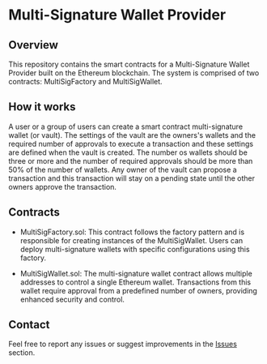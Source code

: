 # Multi-Signature Wallet Provider

## Overview
This repository contains the smart contracts for a Multi-Signature Wallet Provider built on the Ethereum blockchain. The system is comprised of two contracts: MultiSigFactory and MultiSigWallet.

## How it works
A user or a group of users can create a smart contract multi-signature wallet (or vault). The settings of the vault are the owners's wallets and the required number of approvals to execute a transaction and these settings are defined when the vault is created. The number os wallets should be three or more and the number of required approvals should be more than 50% of the number of wallets.
Any owner of the vault can propose a transaction and this transaction will stay on a pending state until the other owners approve the transaction.

## Contracts
 - MultiSigFactory.sol: This contract follows the factory pattern and is responsible for creating instances of the MultiSigWallet. Users can deploy multi-signature wallets with specific configurations using this factory.

 - MultiSigWallet.sol: The multi-signature wallet contract allows multiple addresses to control a single Ethereum wallet. Transactions from this wallet require approval from a predefined number of owners, providing enhanced security and control.

## Contact
Feel free to report any issues or suggest improvements in the [Issues](https://github.com/andreregosd/multisig-wallet-factory/issues) section.